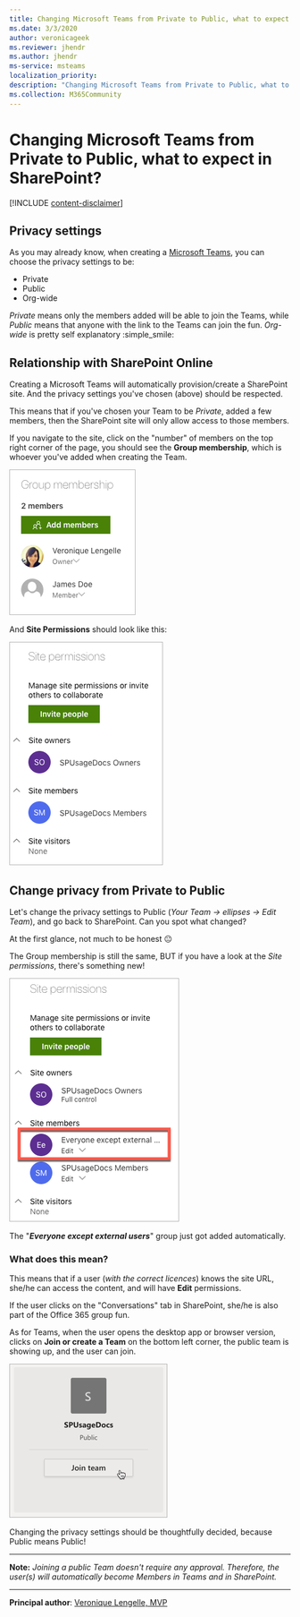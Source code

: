 ```yaml
---
title: Changing Microsoft Teams from Private to Public, what to expect in SharePoint?
ms.date: 3/3/2020
author: veronicageek
ms.reviewer: jhendr
ms.author: jhendr
ms-service: msteams
localization_priority: 
description: "Changing Microsoft Teams from Private to Public, what to expect in SharePoint?"
ms.collection: M365Community
---
```

# Changing Microsoft Teams from Private to Public, what to expect in SharePoint?

[!INCLUDE [content-disclaimer](includes/content-disclaimer.md)]

## Privacy settings

As you may already know, when creating a [Microsoft Teams](https://products.office.com/en-gb/microsoft-teams/group-chat-software), you can choose the privacy settings to be:

- Private
- Public
- Org-wide

_Private_ means only the members added will be able to join the Teams, while _Public_ means that anyone with the link to the Teams can join the fun.
_Org-wide_ is pretty self explanatory :simple_smile:

## Relationship with SharePoint Online

Creating a Microsoft Teams will automatically provision/create a SharePoint site. And the privacy settings you've chosen (above) should be respected.

This means that if you've chosen your Team to be _Private_, added a few members, then the SharePoint site will only allow access to those members.

If you navigate to the site, click on the "number" of members on the top right corner of the page, you should see the **Group membership**, which is whoever you've added when creating the Team.

![mmd](media/changing-microsoft-teams-from-private-to-public/SiteMembership.png)

And **Site Permissions** should look like this:

![mmd](media/changing-microsoft-teams-from-private-to-public/SitePermissions.png)

## Change privacy from Private to Public

Let's change the privacy settings to Public (_Your Team -> ellipses -> Edit Team_), and go back to SharePoint. Can you spot what changed?

At the first glance, not much to be honest :neutral_face:

The Group membership is still the same, BUT if you have a look at the _Site permissions_, there's something new!

![mmd](media/changing-microsoft-teams-from-private-to-public/NEWSitePermissions.png)

The "**_Everyone except external users_**" group just got added automatically.

### What does this mean?

This means that if a user (_with the correct licences_) knows the site URL, she/he can access the content, and will have **Edit** permissions.

If the user clicks on the "Conversations" tab in SharePoint, she/he is also part of the Office 365 group fun.

As for Teams, when the user opens the desktop app or browser version, clicks on **Join or create a Team** on the bottom left corner, the public team is showing up, and the user can join.

![mmd](media/changing-microsoft-teams-from-private-to-public/JoinPublicTeams.png)

Changing the privacy settings should be thoughtfully decided, because Public means Public!

---

**Note:** _Joining a public Team doesn't require any approval. Therefore, the user(s) will automatically become Members in Teams and in SharePoint._

---

**Principal author**: [Veronique Lengelle, MVP](https://www.linkedin.com/in/veronique-lengelle-48a71b31)

